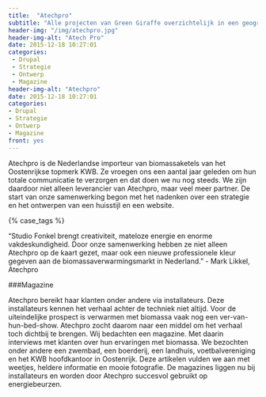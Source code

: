 ```yaml
---
title:  "Atechpro"
subtitle: "Alle projecten van Green Giraffe overzichtelijk in een geografische kaart"
header-img: "/img/atechpro.jpg"
header-img-alt: "Atech Pro"
date: 2015-12-18 10:27:01
categories:
 - Drupal 
 - Strategie
 - Ontwerp
 - Magazine
header-img-alt: "Atechpro"
date: 2015-12-18 10:27:01
categories: 
- Drupal 
- Strategie
- Ontwerp
- Magazine
front: yes
---
```


Atechpro is de Nederlandse importeur van biomassaketels van het Oostenrijkse topmerk KWB. Ze vroegen ons een aantal jaar geleden om hun totale communicatie te verzorgen en dat doen we nu nog steeds. We zijn daardoor niet alleen leverancier van Atechpro, maar veel meer partner. De start van onze samenwerking begon met het nadenken over een strategie en het ontwerpen van een huisstijl en een website.

{% case_tags %}

“Studio Fonkel brengt creativiteit, mateloze energie en enorme vakdeskundigheid. Door onze samenwerking hebben ze niet alleen Atechpro op de kaart gezet, maar ook een nieuwe professionele kleur gegeven aan de biomassaverwarmingsmarkt in Nederland.” - Mark Likkel, Atechpro

###Magazine

Atechpro bereikt haar klanten onder andere via installateurs. Deze installateurs kennen het verhaal achter de techniek niet altijd. Voor de uiteindelijke prospect is verwarmen met biomassa vaak nog een ver-van-hun-bed-show. Atechpro zocht daarom naar een middel om het verhaal toch dichtbij te brengen. Wij bedachten een magazine. Met daarin interviews met klanten over hun ervaringen met biomassa. We bezochten onder andere een zwembad, een boerderij, een landhuis, voetbalvereniging en het KWB hoofdkantoor in Oostenrijk. Deze artikelen vulden we aan met weetjes, heldere informatie en mooie fotografie. De magazines liggen nu bij installateurs en worden door Atechpro succesvol gebruikt op energiebeurzen.

